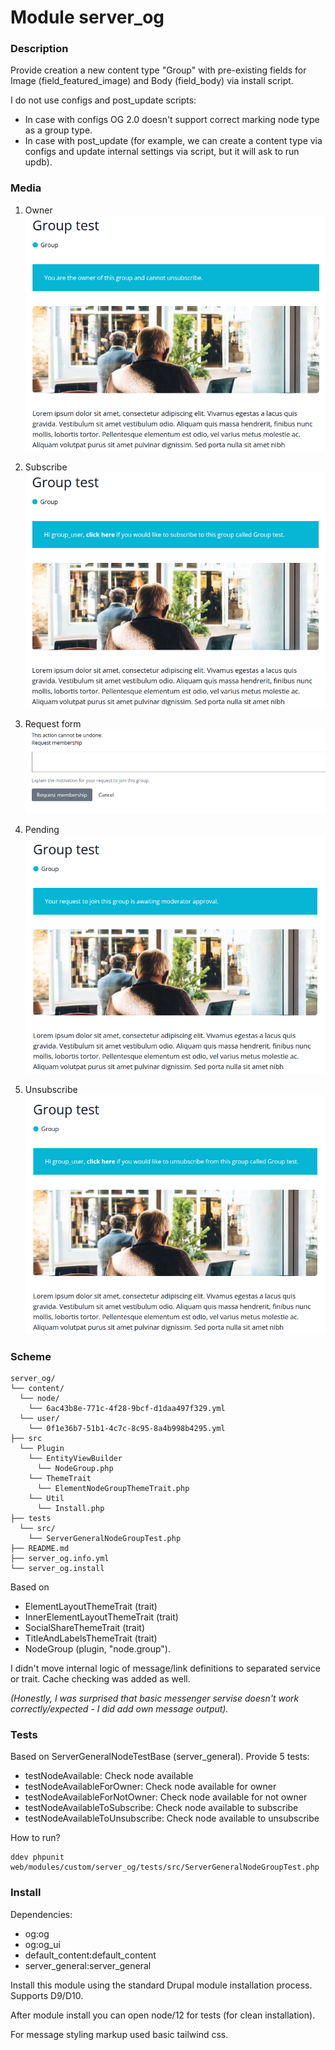 # Module server_og

### Description
Provide creation a new content type "Group" with pre-existing fields for Image (field_featured_image) and Body (field_body) via install script.

I do not use configs and post_update scripts:
- In case with configs OG 2.0 doesn't support correct marking node type as a group type.
- In case with post_update (for example, we can create a content type via configs and update internal settings via script, but it will ask to run updb).

### Media

1. Owner
![Owner](assets/owner.png)

2. Subscribe
![Subscribe](assets/subscribe.png)

3. Request form
![Request form](assets/form-request.png)

4. Pending
![Pending](assets/pending.png)

5. Unsubscribe
![Unsubscribe](assets/unsubscribe.png)

### Scheme
```
server_og/
└── content/
  └── node/
    └── 6ac43b8e-771c-4f28-9bcf-d1daa497f329.yml
  └── user/
    └── 0f1e36b7-51b1-4c7c-8c95-8a4b998b4295.yml
├── src
  └── Plugin
    └── EntityViewBuilder
      └── NodeGroup.php
    └── ThemeTrait
      └── ElementNodeGroupThemeTrait.php
    └── Util
      └── Install.php
├── tests
  └── src/
    └── ServerGeneralNodeGroupTest.php
├── README.md
├── server_og.info.yml
└── server_og.install
```

Based on
- ElementLayoutThemeTrait (trait)
- InnerElementLayoutThemeTrait (trait)
- SocialShareThemeTrait (trait)
- TitleAndLabelsThemeTrait (trait)
- NodeGroup (plugin, "node.group").

I didn't move internal logic of message/link definitions to separated service or trait.
Cache checking was added as well.

*(Honestly, I was surprised that basic messenger servise doesn't work correctly/expected - I did add own message output).*

### Tests

Based on ServerGeneralNodeTestBase (server_general).
Provide 5 tests:
 - testNodeAvailable: Check node available
 - testNodeAvailableForOwner: Check node available for owner
 - testNodeAvailableForNotOwner: Check node available for not owner
 - testNodeAvailableToSubscribe: Check node available to subscribe
 - testNodeAvailableToUnsubscribe: Check node available to unsubscribe

How to run?
```
ddev phpunit web/modules/custom/server_og/tests/src/ServerGeneralNodeGroupTest.php
```

### Install
Dependencies:
- og:og
- og:og_ui
- default_content:default_content
- server_general:server_general

Install this module using the standard Drupal module installation process.
Supports D9/D10.

After module install you can open node/12 for tests (for clean installation).

For message styling markup used basic tailwind css.



